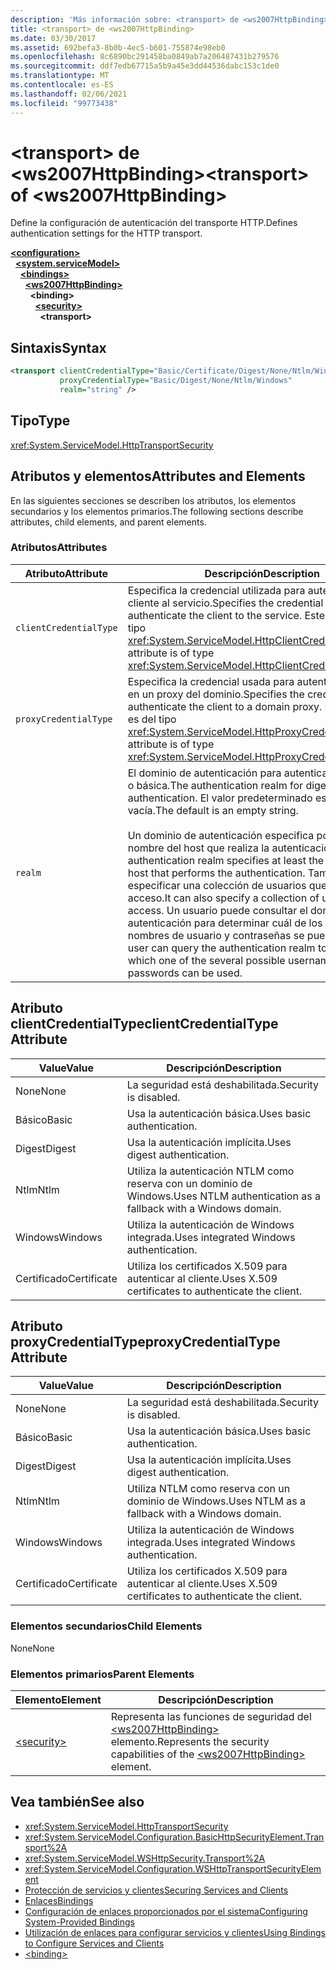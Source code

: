 ```yaml
---
description: 'Más información sobre: <transport> de <ws2007HttpBinding>'
title: <transport> de <ws2007HttpBinding>
ms.date: 03/30/2017
ms.assetid: 692befa3-8b0b-4ec5-b601-755874e98eb0
ms.openlocfilehash: 8c6890bc291458ba0849ab7a206487431b279576
ms.sourcegitcommit: ddf7edb67715a5b9a45e3dd44536dabc153c1de0
ms.translationtype: MT
ms.contentlocale: es-ES
ms.lasthandoff: 02/06/2021
ms.locfileid: "99773438"
---
```

# <a name="transport-of-ws2007httpbinding"></a><span data-ttu-id="32d6d-103">\<transport> de \<ws2007HttpBinding></span><span class="sxs-lookup"><span data-stu-id="32d6d-103">\<transport> of \<ws2007HttpBinding></span></span>

<span data-ttu-id="32d6d-104">Define la configuración de autenticación del transporte HTTP.</span><span class="sxs-lookup"><span data-stu-id="32d6d-104">Defines authentication settings for the HTTP transport.</span></span>  
  
[**\<configuration>**](../configuration-element.md)\
&nbsp;&nbsp;[**\<system.serviceModel>**](system-servicemodel.md)\
&nbsp;&nbsp;&nbsp;&nbsp;[**\<bindings>**](bindings.md)\
&nbsp;&nbsp;&nbsp;&nbsp;&nbsp;&nbsp;[**\<ws2007HttpBinding>**](ws2007httpbinding.md)\
&nbsp;&nbsp;&nbsp;&nbsp;&nbsp;&nbsp;&nbsp;&nbsp;**\<binding>**\
&nbsp;&nbsp;&nbsp;&nbsp;&nbsp;&nbsp;&nbsp;&nbsp;&nbsp;&nbsp;[**\<security>**](security-of-ws2007httpbinding.md)\
&nbsp;&nbsp;&nbsp;&nbsp;&nbsp;&nbsp;&nbsp;&nbsp;&nbsp;&nbsp;&nbsp;&nbsp;**\<transport>**  
  
## <a name="syntax"></a><span data-ttu-id="32d6d-105">Sintaxis</span><span class="sxs-lookup"><span data-stu-id="32d6d-105">Syntax</span></span>  
  
```xml  
<transport clientCredentialType="Basic/Certificate/Digest/None/Ntlm/Windows"
           proxyCredentialType="Basic/Digest/None/Ntlm/Windows"
           realm="string" />
```  
  
## <a name="type"></a><span data-ttu-id="32d6d-106">Tipo</span><span class="sxs-lookup"><span data-stu-id="32d6d-106">Type</span></span>  

 <xref:System.ServiceModel.HttpTransportSecurity>  
  
## <a name="attributes-and-elements"></a><span data-ttu-id="32d6d-107">Atributos y elementos</span><span class="sxs-lookup"><span data-stu-id="32d6d-107">Attributes and Elements</span></span>  

 <span data-ttu-id="32d6d-108">En las siguientes secciones se describen los atributos, los elementos secundarios y los elementos primarios.</span><span class="sxs-lookup"><span data-stu-id="32d6d-108">The following sections describe attributes, child elements, and parent elements.</span></span>  
  
### <a name="attributes"></a><span data-ttu-id="32d6d-109">Atributos</span><span class="sxs-lookup"><span data-stu-id="32d6d-109">Attributes</span></span>  
  
|<span data-ttu-id="32d6d-110">Atributo</span><span class="sxs-lookup"><span data-stu-id="32d6d-110">Attribute</span></span>|<span data-ttu-id="32d6d-111">Descripción</span><span class="sxs-lookup"><span data-stu-id="32d6d-111">Description</span></span>|  
|---------------|-----------------|  
|`clientCredentialType`|<span data-ttu-id="32d6d-112">Especifica la credencial utilizada para autenticar el cliente al servicio.</span><span class="sxs-lookup"><span data-stu-id="32d6d-112">Specifies the credential used to authenticate the client to the service.</span></span> <span data-ttu-id="32d6d-113">Este atributo es del tipo <xref:System.ServiceModel.HttpClientCredentialType>.</span><span class="sxs-lookup"><span data-stu-id="32d6d-113">This attribute is of type <xref:System.ServiceModel.HttpClientCredentialType>.</span></span>|  
|`proxyCredentialType`|<span data-ttu-id="32d6d-114">Especifica la credencial usada para autenticar al cliente en un proxy del dominio.</span><span class="sxs-lookup"><span data-stu-id="32d6d-114">Specifies the credential used to authenticate the client to a domain proxy.</span></span> <span data-ttu-id="32d6d-115">Este atributo es del tipo <xref:System.ServiceModel.HttpProxyCredentialType>.</span><span class="sxs-lookup"><span data-stu-id="32d6d-115">This attribute is of type <xref:System.ServiceModel.HttpProxyCredentialType>.</span></span>|  
|`realm`|<span data-ttu-id="32d6d-116">El dominio de autenticación para autenticación implícita o básica.</span><span class="sxs-lookup"><span data-stu-id="32d6d-116">The authentication realm for digest or basic authentication.</span></span> <span data-ttu-id="32d6d-117">El valor predeterminado es una cadena vacía.</span><span class="sxs-lookup"><span data-stu-id="32d6d-117">The default is an empty string.</span></span><br /><br /> <span data-ttu-id="32d6d-118">Un dominio de autenticación especifica por lo menos el nombre del host que realiza la autenticación.</span><span class="sxs-lookup"><span data-stu-id="32d6d-118">An authentication realm specifies at least the name of the host that performs the authentication.</span></span> <span data-ttu-id="32d6d-119">También puede especificar una colección de usuarios que tiene acceso.</span><span class="sxs-lookup"><span data-stu-id="32d6d-119">It can also specify a collection of users who have access.</span></span> <span data-ttu-id="32d6d-120">Un usuario puede consultar el dominio de autenticación para determinar cuál de los posibles nombres de usuario y contraseñas se puede utilizar.</span><span class="sxs-lookup"><span data-stu-id="32d6d-120">A user can query the authentication realm to determine which one of the several possible usernames and passwords can be used.</span></span>|  
  
## <a name="clientcredentialtype-attribute"></a><span data-ttu-id="32d6d-121">Atributo clientCredentialType</span><span class="sxs-lookup"><span data-stu-id="32d6d-121">clientCredentialType Attribute</span></span>  
  
|<span data-ttu-id="32d6d-122">Value</span><span class="sxs-lookup"><span data-stu-id="32d6d-122">Value</span></span>|<span data-ttu-id="32d6d-123">Descripción</span><span class="sxs-lookup"><span data-stu-id="32d6d-123">Description</span></span>|  
|-----------|-----------------|  
|<span data-ttu-id="32d6d-124">None</span><span class="sxs-lookup"><span data-stu-id="32d6d-124">None</span></span>|<span data-ttu-id="32d6d-125">La seguridad está deshabilitada.</span><span class="sxs-lookup"><span data-stu-id="32d6d-125">Security is disabled.</span></span>|  
|<span data-ttu-id="32d6d-126">Básico</span><span class="sxs-lookup"><span data-stu-id="32d6d-126">Basic</span></span>|<span data-ttu-id="32d6d-127">Usa la autenticación básica.</span><span class="sxs-lookup"><span data-stu-id="32d6d-127">Uses basic authentication.</span></span>|  
|<span data-ttu-id="32d6d-128">Digest</span><span class="sxs-lookup"><span data-stu-id="32d6d-128">Digest</span></span>|<span data-ttu-id="32d6d-129">Usa la autenticación implícita.</span><span class="sxs-lookup"><span data-stu-id="32d6d-129">Uses digest authentication.</span></span>|  
|<span data-ttu-id="32d6d-130">Ntlm</span><span class="sxs-lookup"><span data-stu-id="32d6d-130">Ntlm</span></span>|<span data-ttu-id="32d6d-131">Utiliza la autenticación NTLM como reserva con un dominio de Windows.</span><span class="sxs-lookup"><span data-stu-id="32d6d-131">Uses NTLM authentication as a fallback with a Windows domain.</span></span>|  
|<span data-ttu-id="32d6d-132">Windows</span><span class="sxs-lookup"><span data-stu-id="32d6d-132">Windows</span></span>|<span data-ttu-id="32d6d-133">Utiliza la autenticación de Windows integrada.</span><span class="sxs-lookup"><span data-stu-id="32d6d-133">Uses integrated Windows authentication.</span></span>|  
|<span data-ttu-id="32d6d-134">Certificado</span><span class="sxs-lookup"><span data-stu-id="32d6d-134">Certificate</span></span>|<span data-ttu-id="32d6d-135">Utiliza los certificados X.509 para autenticar al cliente.</span><span class="sxs-lookup"><span data-stu-id="32d6d-135">Uses X.509 certificates to authenticate the client.</span></span>|  
  
## <a name="proxycredentialtype-attribute"></a><span data-ttu-id="32d6d-136">Atributo proxyCredentialType</span><span class="sxs-lookup"><span data-stu-id="32d6d-136">proxyCredentialType Attribute</span></span>  
  
|<span data-ttu-id="32d6d-137">Value</span><span class="sxs-lookup"><span data-stu-id="32d6d-137">Value</span></span>|<span data-ttu-id="32d6d-138">Descripción</span><span class="sxs-lookup"><span data-stu-id="32d6d-138">Description</span></span>|  
|-----------|-----------------|  
|<span data-ttu-id="32d6d-139">None</span><span class="sxs-lookup"><span data-stu-id="32d6d-139">None</span></span>|<span data-ttu-id="32d6d-140">La seguridad está deshabilitada.</span><span class="sxs-lookup"><span data-stu-id="32d6d-140">Security is disabled.</span></span>|  
|<span data-ttu-id="32d6d-141">Básico</span><span class="sxs-lookup"><span data-stu-id="32d6d-141">Basic</span></span>|<span data-ttu-id="32d6d-142">Usa la autenticación básica.</span><span class="sxs-lookup"><span data-stu-id="32d6d-142">Uses basic authentication.</span></span>|  
|<span data-ttu-id="32d6d-143">Digest</span><span class="sxs-lookup"><span data-stu-id="32d6d-143">Digest</span></span>|<span data-ttu-id="32d6d-144">Usa la autenticación implícita.</span><span class="sxs-lookup"><span data-stu-id="32d6d-144">Uses digest authentication.</span></span>|  
|<span data-ttu-id="32d6d-145">Ntlm</span><span class="sxs-lookup"><span data-stu-id="32d6d-145">Ntlm</span></span>|<span data-ttu-id="32d6d-146">Utiliza NTLM como reserva con un dominio de Windows.</span><span class="sxs-lookup"><span data-stu-id="32d6d-146">Uses NTLM as a fallback with a Windows domain.</span></span>|  
|<span data-ttu-id="32d6d-147">Windows</span><span class="sxs-lookup"><span data-stu-id="32d6d-147">Windows</span></span>|<span data-ttu-id="32d6d-148">Utiliza la autenticación de Windows integrada.</span><span class="sxs-lookup"><span data-stu-id="32d6d-148">Uses integrated Windows authentication.</span></span>|  
|<span data-ttu-id="32d6d-149">Certificado</span><span class="sxs-lookup"><span data-stu-id="32d6d-149">Certificate</span></span>|<span data-ttu-id="32d6d-150">Utiliza los certificados X.509 para autenticar al cliente.</span><span class="sxs-lookup"><span data-stu-id="32d6d-150">Uses X.509 certificates to authenticate the client.</span></span>|  
  
### <a name="child-elements"></a><span data-ttu-id="32d6d-151">Elementos secundarios</span><span class="sxs-lookup"><span data-stu-id="32d6d-151">Child Elements</span></span>  

 <span data-ttu-id="32d6d-152">None</span><span class="sxs-lookup"><span data-stu-id="32d6d-152">None</span></span>  
  
### <a name="parent-elements"></a><span data-ttu-id="32d6d-153">Elementos primarios</span><span class="sxs-lookup"><span data-stu-id="32d6d-153">Parent Elements</span></span>  
  
|<span data-ttu-id="32d6d-154">Elemento</span><span class="sxs-lookup"><span data-stu-id="32d6d-154">Element</span></span>|<span data-ttu-id="32d6d-155">Descripción</span><span class="sxs-lookup"><span data-stu-id="32d6d-155">Description</span></span>|  
|-------------|-----------------|  
|[\<security>](security-of-ws2007httpbinding.md)|<span data-ttu-id="32d6d-156">Representa las funciones de seguridad del [\<ws2007HttpBinding>](ws2007httpbinding.md) elemento.</span><span class="sxs-lookup"><span data-stu-id="32d6d-156">Represents the security capabilities of the [\<ws2007HttpBinding>](ws2007httpbinding.md) element.</span></span>|  
  
## <a name="see-also"></a><span data-ttu-id="32d6d-157">Vea también</span><span class="sxs-lookup"><span data-stu-id="32d6d-157">See also</span></span>

- <xref:System.ServiceModel.HttpTransportSecurity>
- <xref:System.ServiceModel.Configuration.BasicHttpSecurityElement.Transport%2A>
- <xref:System.ServiceModel.WSHttpSecurity.Transport%2A>
- <xref:System.ServiceModel.Configuration.WSHttpTransportSecurityElement>
- [<span data-ttu-id="32d6d-158">Protección de servicios y clientes</span><span class="sxs-lookup"><span data-stu-id="32d6d-158">Securing Services and Clients</span></span>](../../../wcf/feature-details/securing-services-and-clients.md)
- [<span data-ttu-id="32d6d-159">Enlaces</span><span class="sxs-lookup"><span data-stu-id="32d6d-159">Bindings</span></span>](../../../wcf/bindings.md)
- [<span data-ttu-id="32d6d-160">Configuración de enlaces proporcionados por el sistema</span><span class="sxs-lookup"><span data-stu-id="32d6d-160">Configuring System-Provided Bindings</span></span>](../../../wcf/feature-details/configuring-system-provided-bindings.md)
- [<span data-ttu-id="32d6d-161">Utilización de enlaces para configurar servicios y clientes</span><span class="sxs-lookup"><span data-stu-id="32d6d-161">Using Bindings to Configure Services and Clients</span></span>](../../../wcf/using-bindings-to-configure-services-and-clients.md)
- [\<binding>](bindings.md)
